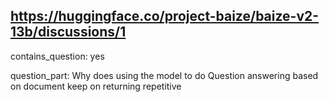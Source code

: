 ## https://huggingface.co/project-baize/baize-v2-13b/discussions/1

contains_question: yes

question_part: Why does using the model to do Question answering based on document keep on returning repetitive